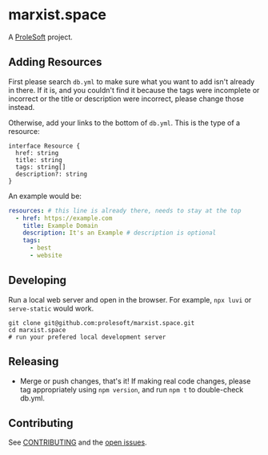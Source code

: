 # marxist.space

A [ProleSoft](https://prolesoft.github.io) project.

## Adding Resources

First please search `db.yml` to make sure what you want to add isn't already in
there. If it is, and you couldn't find it because the tags were incomplete or
incorrect or the title or description were incorrect, please change those instead.

Otherwise, add your links to the bottom of `db.yml`. This is the type of a
resource:

```
interface Resource {
  href: string
  title: string
  tags: string[]
  description?: string
}
```

An example would be:

```yaml
resources: # this line is already there, needs to stay at the top
  - href: https://example.com
    title: Example Domain
    description: It's an Example # description is optional
    tags:
      - best
      - website
```

## Developing

Run a local web server and open in the browser. For example, `npx luvi` or
`serve-static` would work.

```shell
git clone git@github.com:prolesoft/marxist.space.git
cd marxist.space
# run your prefered local development server
```

## Releasing

* Merge or push changes, that's it! If making real code changes, please tag
  appropriately using `npm version`, and run `npm t` to double-check db.yml.

## Contributing

See [CONTRIBUTING](./.github/CONTRIBUTING.md) and the
[open issues](https://github.com/prolesoft/marxist.space/issues?q=is%3Aissue+is%3Aopen+sort%3Aupdated-desc).
